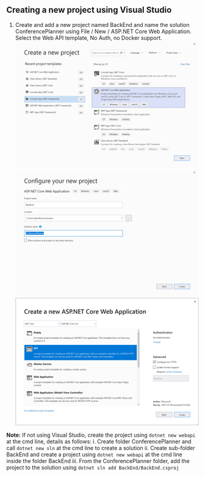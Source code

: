 ## Creating a new project using Visual Studio

1. Create and add a new project named BackEnd and name the solution ConferencePlanner using File / New / ASP.NET Core Web Application. Select the Web API template, No Auth, no Docker support.
![alt text](img/vs2019-new-project.png)
![alt text](img/image.png)
![alt text](img/Third.png)

**Note:** If not using Visual Studio, create the project using `dotnet new webapi` at the cmd line, details as follows:
i. Create folder ConferencePlanner and call `dotnet new sln` at the cmd line to create a solution
ii. Create sub-folder BackEnd and create a project using `dotnet new webapi` at the cmd line inside the folder BackEnd
iii. From the ConferencePlanner folder, add the project to the solution using `dotnet sln add BackEnd/BackEnd.csproj`
